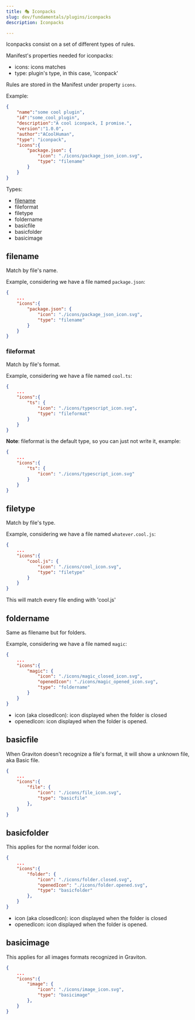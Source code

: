 ```yaml
---
title: 🎭 Iconpacks
slug: dev/fundamentals/plugins/iconpacks
description: Iconpacks

---
```


Iconpacks consist on a set of different types of rules.

Manifest's properties needed for iconpacks:

* icons: icons matches
* type: plugin's type, in this case, 'iconpack'

Rules are stored in the Manifest under property `icons`.

Example:

```json
{
	"name":"some cool plugin",
	"id":"some_cool_plugin",
	"description":"A cool iconpack, I promise.",
	"version":"1.0.0",
	"author":"ACoolHuman",
	"type": "iconpack",
	"icons":{
		"package.json": {
			"icon": "./icons/package_json_icon.svg",
			"type": "filename"
		}
	}
}
```

Types:
* [filename](filename)
* fileformat
* filetype
* foldername
* basicfile
* basicfolder
* basicimage

## filename
Match by file's name.

Example, considering we have a file named `package.json`:
```json
{
	...
	"icons":{
		"package.json": {
			"icon": "./icons/package_json_icon.svg",
			"type": "filename"
		}
	}
}
```

### fileformat
Match by file's format.

Example, considering we have a file named `cool.ts`:
```json
{
	...
	"icons":{
		"ts": {
			"icon": "./icons/typescript_icon.svg",
			"type": "fileformat"
		}
	}
}
```

**Note**: fileformat is the default type, so you can just not write it, example:
```json
{
	...
	"icons":{
		"ts": {
			"icon": "./icons/typescript_icon.svg"
		}
	}
}
```


## filetype
Match by file's type.

Example, considering we have a file named `whatever.cool.js`:
```json
{
	...
	"icons":{
		"cool.js": {
			"icon": "./icons/cool_icon.svg",
			"type": "filetype"
		}
	}
}
```

This will match every file ending with 'cool.js'

## foldername
Same as filename but for folders.

Example, considering we have a file named `magic`:
```json
{
	...
	"icons":{
		"magic": {
			"icon": "./icons/magic_closed_icon.svg",
			"openedIcon": "./icons/magic_opened_icon.svg",
			"type": "foldername"
		}
	}
}
```

* icon (aka closedIcon): icon displayed when the folder is closed
* openedIcon: icon displayed when the folder is opened.

## basicfile
When Graviton doesn't recognize a file's format, it will show a unknown file, aka Basic file.
```json
{
	...
	"icons":{
		"file": {
			"icon": "./icons/file_icon.svg",
			"type": "basicfile"
		},
	}
}
```

## basicfolder
This applies for the normal folder icon.

```json
{
	...
	"icons":{
		"folder": {
			"icon": "./icons/folder.closed.svg",
			"openedIcon": "./icons/folder.opened.svg",
			"type": "basicfolder"
		},
	}
}
```

* icon (aka closedIcon): icon displayed when the folder is closed
* openedIcon: icon displayed when the folder is opened.

## basicimage
This applies for all images formats recognized in Graviton.

```json
{
	...
	"icons":{
		"image": {
			"icon": "./icons/image_icon.svg",
			"type": "basicimage"
		},
	}
}
```